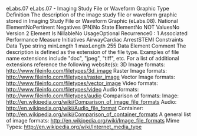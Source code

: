 

eLabs.07
eLabs.07 - Imaging Study File or Waveform Graphic Type
Definition
The description of the image study file or waveform graphic stored in Imaging Study File or Waveform
Graphic (eLabs.08).
National ElementNoPertinent Negatives (PN)No
State ElementNo
NOT ValuesNo
Version 2 Element
Is NillableNo
UsageOptional
Recurrence0 : 1
Associated Performance Measure Initiatives
AirwayCardiac ArrestSTEMI
Constraints
Data Type
string
minLength
1
maxLength
255
Data Element Comment
The description is defined as the extension of the file type. Examples of file name extensions include "doc", "jpeg", "tiff", etc.
For a list of additional extensions reference the following website(s): 
3D Image formats: http://www.fileinfo.com/filetypes/3d_image
Raster Image formats: http://www.fileinfo.com/filetypes/raster_image
Vector Image formats: http://www.fileinfo.com/filetypes/vector_image
Video formats: http://www.fileinfo.com/filetypes/video
Audio formats: http://www.fileinfo.com/filetypes/audio
Comparison of formats:
Image: http://en.wikipedia.org/wiki/Comparison_of_image_file_formats
Audio: http://en.wikipedia.org/wiki/Audio_file_format
Container: http://en.wikipedia.org/wiki/Comparison_of_container_formats
A general list of image formats: http://en.wikipedia.org/wiki/Image_file_formats
Mime Types: http://en.wikipedia.org/wiki/Internet_media_type